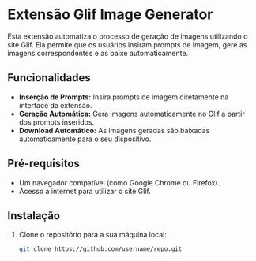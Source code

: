 # Extensão Glif Image Generator

Esta extensão automatiza o processo de geração de imagens utilizando o site Glif. Ela permite que os usuários insiram prompts de imagem, gere as imagens correspondentes e as baixe automaticamente.

## Funcionalidades

- **Inserção de Prompts:** Insira prompts de imagem diretamente na interface da extensão.
- **Geração Automática:** Gera imagens automaticamente no Glif a partir dos prompts inseridos.
- **Download Automático:** As imagens geradas são baixadas automaticamente para o seu dispositivo.

## Pré-requisitos

- Um navegador compatível (como Google Chrome ou Firefox).
- Acesso à internet para utilizar o site Glif.

## Instalação

1. Clone o repositório para a sua máquina local:
   ```bash
   git clone https://github.com/username/repo.git
